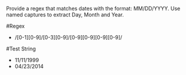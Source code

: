 Provide a regex that matches dates with the format: MM/DD/YYYY. Use named captures to extract Day, Month and Year.

#Regex
- /[0-1][0-9]\/[0-3][0-9]\/[0-9][0-9][0-9][0-9]/

#Test String
- 11/11/1999
- 04/23/2014